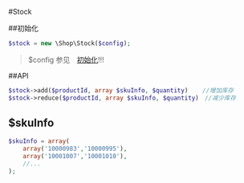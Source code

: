 #Stock

##初始化

```php
$stock = new \Shop\Stock($config);
```
> $config 参见　[初始化](init.md)!!!

##API

```php
$stock->add($productId, array $skuInfo, $quantity)    //增加库存
$stock->reduce($productId, array $skuInfo, $quantity)　//减少库存
```
## $skuInfo

```php
$skuInfo = array(
    array('10000983','10000995'),
    array('10001007','10001010'),
    //...
);
```
